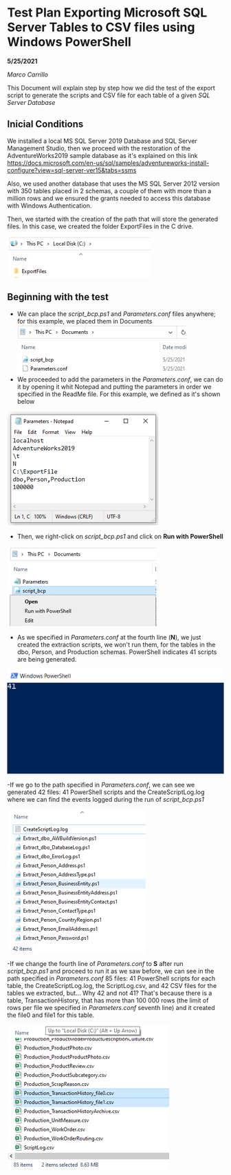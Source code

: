 # Test Plan Exporting Microsoft SQL Server Tables to CSV files using Windows PowerShell

**5/25/2021**

*Marco Carrillo*

This Document will explain step by step how we did the test of the export script to generate the scripts and CSV file for each table of a given *SQL Server Database*

## Inicial Conditions

We installed a local MS SQL Server 2019 Database and SQL Server Management Studio, then we proceed with the restoration of the AdventureWorks2019 sample database as it's explained on this link https://docs.microsoft.com/en-us/sql/samples/adventureworks-install-configure?view=sql-server-ver15&tabs=ssms

Also, we used another database that uses the MS SQL Server 2012 version with 350 tables placed in 2 schemas, a couple of them with more than a million rows and we ensured the grants needed to access this database with Windows Authentication.

Then, we started with the creation of the path that will store the generated files. In this case, we created the folder ExportFiles in the C drive.

![enter image description here](/img/img1.png)


##  Beginning with the test

- We can place the *script_bcp.ps1* and *Parameters.conf* files anywhere; for this example, we placed them in Documents
![enter image description here](/img/img2.png)
- We proceeded to add the parameters in the *Parameters.conf*, we can do it by opening it whit Notepad and putting the parameters in order we specified in the ReadMe file. For this example, we defined as it's shown below

![enter image description here](/img/img3.png)

- Then, we right-click on *script_bcp.ps1* and click on **Run with PowerShell**

![enter image description here](/img/img4.png)

- As we specified in *Parameters.conf* at the fourth line (**N**), we just created the extraction scripts, we won't run them, for the tables in the dbo, Person, and Production schemas. PowerShell indicates 41 scripts are being generated.

![enter image description here](/img/img5.png)


-If we go to the path specified in *Parameters.conf*, we can see we generated 42 files: 41 PowerShell scripts and the CreateScriptLog.log where we can find the events logged during the run of *script_bcp.ps1*

![enter image description here](/img/img6.png)


-If we change the fourth line of *Parameters.conf* to **S** after run *script_bcp.ps1* and proceed to run it as we saw before, we can see in the path specified in *Parameters.conf* 85 files: 41 PowerShell scripts for each table, the CreateScriptLog.log, the ScriptLog.csv, and 42 CSV files for the tables we extracted, but... Why 42 and not 41? That's because there is a table, TransactionHistory, that has more than 100 000 rows (the limit of rows per file we specified in *Parameters.conf* seventh line) and it created the file0 and file1 for this table.

![enter image description here](/img/img7.png)
